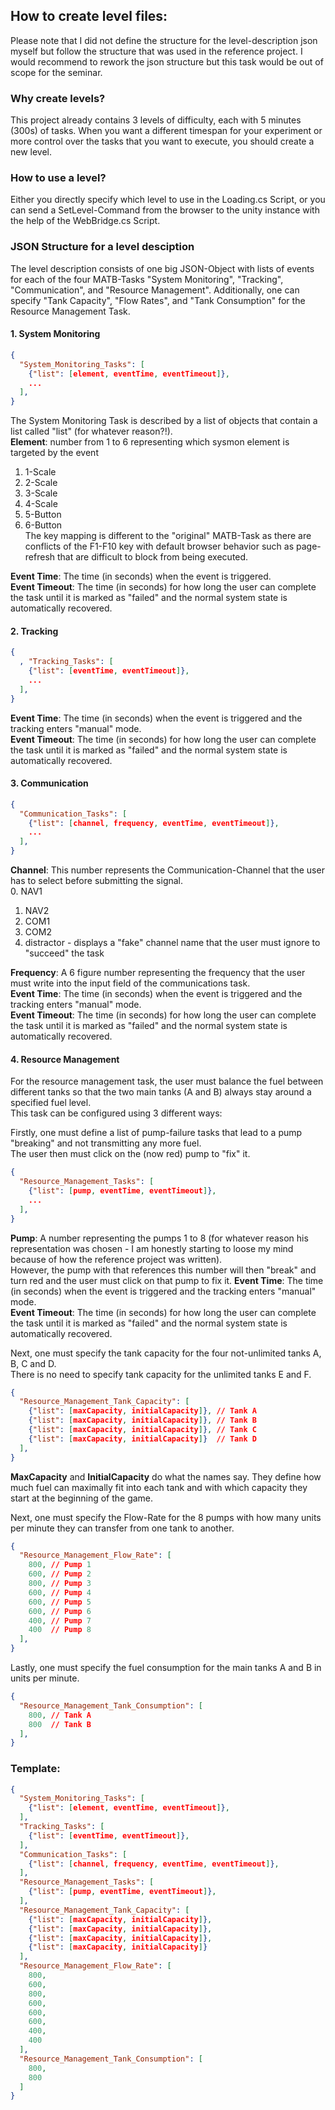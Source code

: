 ## How to create level files:
Please note that I did not define the structure for the level-description json myself but follow the structure that was used in the reference project.
I would recommend to rework the json structure but this task would be out of scope for the seminar.

### Why create levels?
This project already contains 3 levels of difficulty, each with 5 minutes (300s) of tasks.
When you want a different timespan for your experiment or more control over the tasks that you want to execute, you should create a new level.

### How to use a level?
Either you directly specify which level to use in the Loading.cs Script, or you can send a SetLevel-Command from the browser to the unity instance with the help of the WebBridge.cs Script.

### JSON Structure for a level desciption
The level description consists of one big JSON-Object with lists of events for each of the four MATB-Tasks "System Monitoring", "Tracking", "Communication", and "Resource Management".
Additionally, one can specify "Tank Capacity", "Flow Rates", and "Tank Consumption" for the Resource Management Task.

#### 1. System Monitoring
```json
{
  "System_Monitoring_Tasks": [
    {"list": [element, eventTime, eventTimeout]},
    ...
  ],
}
```
The System Monitoring Task is described by a list of objects that contain a list called "list" (for whatever reason?!). <br>
<b>Element</b>: number from 1 to 6 representing which sysmon element is targeted by the event
1. 1-Scale
2. 2-Scale
3. 3-Scale
4. 4-Scale
5. 5-Button
6. 6-Button
<br>The key mapping is different to the "original" MATB-Task as there are conflicts of the F1-F10 key with default browser behavior such as page-refresh that are difficult to block from being executed.

<b>Event Time</b>: The time (in seconds) when the event is triggered. <br>
<b>Event Timeout</b>: The time (in seconds) for how long the user can complete the task until it is marked as "failed" and the normal system state is automatically recovered. <br>

#### 2. Tracking
```json
{
  , "Tracking_Tasks": [
    {"list": [eventTime, eventTimeout]},
    ...
  ],
}
```
<b>Event Time</b>: The time (in seconds) when the event is triggered and the tracking enters "manual" mode. <br>
<b>Event Timeout</b>: The time (in seconds) for how long the user can complete the task until it is marked as "failed" and the normal system state is automatically recovered. <br>

#### 3. Communication
```json
{
  "Communication_Tasks": [
    {"list": [channel, frequency, eventTime, eventTimeout]},
    ...
  ],
}
```
<b>Channel</b>: This number represents the Communication-Channel that the user has to select before submitting the signal. <br>
0. NAV1
1. NAV2
2. COM1
3. COM2
4. distractor - displays a "fake" channel name that the user must ignore to "succeed" the task

<b>Frequency</b>: A 6 figure number representing the frequency that the user must write into the input field of the communications task. <br>
<b>Event Time</b>: The time (in seconds) when the event is triggered and the tracking enters "manual" mode. <br>
<b>Event Timeout</b>: The time (in seconds) for how long the user can complete the task until it is marked as "failed" and the normal system state is automatically recovered. <br>

#### 4. Resource Management
For the resource management task, the user must balance the fuel between different tanks so that the two main tanks (A and B) always stay around a specified fuel level. <br>
This task can be configured using 3 different ways:

Firstly, one must define a list of pump-failure tasks that lead to a pump "breaking" and not transmitting any more fuel. <br>
The user then must click on the (now red) pump to "fix" it.
```json
{
  "Resource_Management_Tasks": [
    {"list": [pump, eventTime, eventTimeout]},
    ...
  ],
}
```
<b>Pump</b>: A number representing the pumps 1 to 8 (for whatever reason his representation was chosen - I am honestly starting to loose my mind because of how the reference project was written). <br> However, the pump with that references this number will then "break" and turn red and the user must click on that pump to fix it.
<b>Event Time</b>: The time (in seconds) when the event is triggered and the tracking enters "manual" mode. <br>
<b>Event Timeout</b>: The time (in seconds) for how long the user can complete the task until it is marked as "failed" and the normal system state is automatically recovered. <br>

Next, one must specify the tank capacity for the four not-unlimited tanks A, B, C and D. <br>
There is no need to specify tank capacity for the unlimited tanks E and F.
```json
{
  "Resource_Management_Tank_Capacity": [
    {"list": [maxCapacity, initialCapacity]}, // Tank A
    {"list": [maxCapacity, initialCapacity]}, // Tank B
    {"list": [maxCapacity, initialCapacity]}, // Tank C
    {"list": [maxCapacity, initialCapacity]}  // Tank D
  ],
}
```
<b>MaxCapacity</b> and <b>InitialCapacity</b> do what the names say. They define how much fuel can maximally fit into each tank and with which capacity they start at the beginning of the game.

Next, one must specify the Flow-Rate for the 8 pumps with how many units per minute they can transfer from one tank to another.
```json
{
  "Resource_Management_Flow_Rate": [
    800, // Pump 1
    600, // Pump 2
    800, // Pump 3
    600, // Pump 4
    600, // Pump 5
    600, // Pump 6
    400, // Pump 7
    400  // Pump 8
  ],
}
```

Lastly, one must specify the fuel consumption for the main tanks A and B in units per minute.
```json
{
  "Resource_Management_Tank_Consumption": [
    800, // Tank A
    800  // Tank B
  ],
}
```

### Template:
```json
{
  "System_Monitoring_Tasks": [
    {"list": [element, eventTime, eventTimeout]},
  ],
  "Tracking_Tasks": [
    {"list": [eventTime, eventTimeout]},
  ],
  "Communication_Tasks": [
    {"list": [channel, frequency, eventTime, eventTimeout]},
  ],
  "Resource_Management_Tasks": [
    {"list": [pump, eventTime, eventTimeout]},
  ],
  "Resource_Management_Tank_Capacity": [
    {"list": [maxCapacity, initialCapacity]},
    {"list": [maxCapacity, initialCapacity]},
    {"list": [maxCapacity, initialCapacity]},
    {"list": [maxCapacity, initialCapacity]}
  ],
  "Resource_Management_Flow_Rate": [
    800,
    600,
    800,
    600,
    600,
    600,
    400,
    400
  ],
  "Resource_Management_Tank_Consumption": [
    800,
    800
  ]
}
```